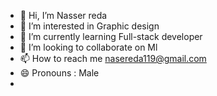 - 👋 Hi, I’m Nasser reda
- 👀 I’m interested in Graphic design 
- 🌱 I’m currently learning Full-stack developer 
- 💞️ I’m looking to collaborate on Ml
- 📫 How to reach me nasereda119@gmail.com
- 😄 Pronouns : Male
- 

<!---
NasserReda2862006/NasserReda2862006 is a ✨ special ✨ repository because its `README.md` (this file) appears on your GitHub profile.
You can click the Preview link to take a look at your changes.
--->
